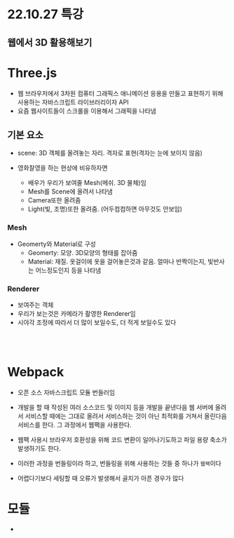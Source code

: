 # 22.10.27 특강

## 웹에서 3D 활용해보기

# Three.js

- 웹 브라우저에서 3차원 컴퓨터 그래픽스 애니메이션 응용을 만들고 표현하기 위해 사용하는 자바스크립트 라이브러리이자 API
- 요즘 웹사이트들이 스크롤을 이용해서 그래픽을 나타냄

## 기본 요소

- scene: 3D 객체를 올려놓는 자리. 격자로 표현(격자는 눈에 보이지 않음)

- 영화찰영을 하는 현상에 비유하자면
  - 배우가 우리가 보여줄 Mesh(메쉬. 3D 물체)임
  - Mesh를 Scene에 올려서 나타냄
  - Camera또한 올려줌
  - Light(빛, 조명)또한 올려줌. (어두컴컴하면 아무것도 안보임)

### Mesh

- Geomerty와 Material로 구성
  - Geomerty: 모양. 3D모양의 형태를 잡아줌
  - Material: 재질. 옷걸이에 옷을 걸어놓은것과 같음. 얼마나 반짝이는지, 빛반사는 어느정도인지 등을 나타냄

### Renderer

- 보여주는 객체
- 우리가 보는것은 카메라가 촬영한 Renderer임
- 시야각 조정에 따라서 더 많이 보일수도, 더 적게 보일수도 있다

<br><br>

# Webpack

- 오픈 소스 자바스크립트 모듈 번들러임
- 개발을 할 때 작성된 여러 소스코드 및 이미지 등을 개발을 끝낸다음 웹 서버에 올려서 서비스할 때에는 그대로 올려서 서비스하는 것이 아닌 최적화를 거쳐서 올린다음 서비스를 한다. 그 과정에서 웹팩을 사용한다.
- 웹팩 사용시 브라우저 호환성을 위해 코드 변환이 일어나기도하고 파일 용량 축소가 발생하기도 한다.
- 이러한 과정을 번들링이라 하고, 번들링을 위해 사용하는 것들 중 하나가 `웹팩`이다

- 어렵다기보다 세팅할 때 오류가 발생해서 골치가 아픈 경우가 많다

# 모듈

-
